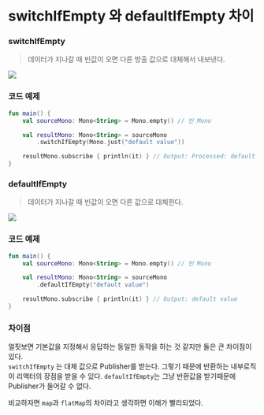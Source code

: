 # switchIfEmpty 와 defaultIfEmpty 차이

### switchIfEmpty <a href="#switchifempty" id="switchifempty"></a>

> 데이터가 지나갈 때 빈값이 오면 다른 방출 값으로 대체해서 내보낸다.

![](https://velog.velcdn.com/images/van1164/post/12a8bdd9-baed-4d31-8ca0-5489741334aa/image.svg)

### 코드 예제 <a href="#undefined" id="undefined"></a>

```kotlin
fun main() {
    val sourceMono: Mono<String> = Mono.empty() // 빈 Mono

    val resultMono: Mono<String> = sourceMono
        .switchIfEmpty(Mono.just("default value"))

    resultMono.subscribe { println(it) } // Output: Processed: default value
}
```

### defaultIfEmpty <a href="#defaultifempty" id="defaultifempty"></a>

> 데이터가 지나갈 때 빈값이 오면 다른 값으로 대체한다.

![](https://velog.velcdn.com/images/van1164/post/6586c672-1881-4e4d-bb2f-8ebef5990dff/image.svg)

### 코드 예제 <a href="#id-1" id="id-1"></a>

```kotlin
fun main() {
    val sourceMono: Mono<String> = Mono.empty() // 빈 Mono

    val resultMono: Mono<String> = sourceMono
        .defaultIfEmpty("default value")

    resultMono.subscribe { println(it) } // Output: default value
}
```

### 차이점 <a href="#undefined" id="undefined"></a>

얼핏보면 기본값을 지정해서 응답하는 동일한 동작을 하는 것 같지만 둘은 큰 차이점이 있다.\
`switchIfEmpty` 는 대체 값으로 Publisher를 받는다. 그렇기 때문에 반환하는 내부로직이 리액터의 장점을 받을 수 있다. `defaultIfEmpty`는 그냥 반환값을 받기때문에 Publisher가 들어갈 수 없다.

비교하자면 `map`과 `flatMap`의 차이라고 생각하면 이해가 빨리되었다.
